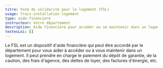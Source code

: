 ```yaml
---
titre: Fond de solidarité pour le logement (FSL)
usage: frais-installation-logement
type: aide-financiere
instructeur: Votre département
description: Aide financière pour accéder ou se maintenir dans un logement
textesLoi: []
---
```


Le FSL est un dispositif d'aide financière qui peut être accordé par le département pour vous aider à accéder ou à vous maintenir dans un logement. Il peut prendre en charge le paiement du dépôt de garantie, de la caution, des frais d'agence, des dettes de loyer, des factures d'énergie, etc.
